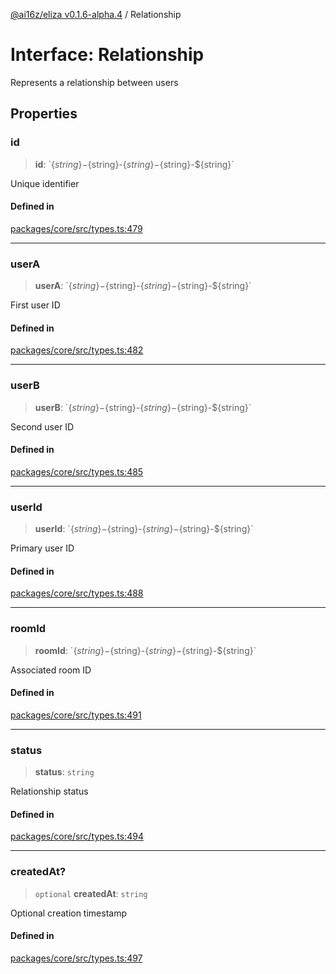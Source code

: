 [@ai16z/eliza v0.1.6-alpha.4](../index.md) / Relationship

# Interface: Relationship

Represents a relationship between users

## Properties

### id

> **id**: \`$\{string\}-$\{string\}-$\{string\}-$\{string\}-$\{string\}\`

Unique identifier

#### Defined in

[packages/core/src/types.ts:479](https://github.com/HeySquib/eliza/blob/main/packages/core/src/types.ts#L479)

***

### userA

> **userA**: \`$\{string\}-$\{string\}-$\{string\}-$\{string\}-$\{string\}\`

First user ID

#### Defined in

[packages/core/src/types.ts:482](https://github.com/HeySquib/eliza/blob/main/packages/core/src/types.ts#L482)

***

### userB

> **userB**: \`$\{string\}-$\{string\}-$\{string\}-$\{string\}-$\{string\}\`

Second user ID

#### Defined in

[packages/core/src/types.ts:485](https://github.com/HeySquib/eliza/blob/main/packages/core/src/types.ts#L485)

***

### userId

> **userId**: \`$\{string\}-$\{string\}-$\{string\}-$\{string\}-$\{string\}\`

Primary user ID

#### Defined in

[packages/core/src/types.ts:488](https://github.com/HeySquib/eliza/blob/main/packages/core/src/types.ts#L488)

***

### roomId

> **roomId**: \`$\{string\}-$\{string\}-$\{string\}-$\{string\}-$\{string\}\`

Associated room ID

#### Defined in

[packages/core/src/types.ts:491](https://github.com/HeySquib/eliza/blob/main/packages/core/src/types.ts#L491)

***

### status

> **status**: `string`

Relationship status

#### Defined in

[packages/core/src/types.ts:494](https://github.com/HeySquib/eliza/blob/main/packages/core/src/types.ts#L494)

***

### createdAt?

> `optional` **createdAt**: `string`

Optional creation timestamp

#### Defined in

[packages/core/src/types.ts:497](https://github.com/HeySquib/eliza/blob/main/packages/core/src/types.ts#L497)
